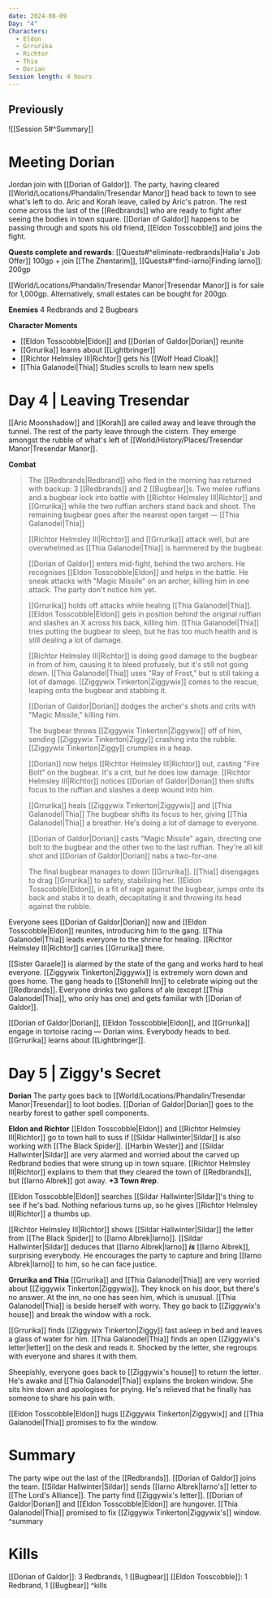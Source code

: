 ```yaml
---
date: 2024-08-09
Day: "4"
Characters:
  - Eldon
  - Grrurika
  - Richtor
  - Thia
  - Dorian
Session length: 4 hours
---
```


## Previously
![[Session 5#^Summary]]
# Meeting Dorian
Jordan join with [[Dorian of Galdor]]. The party, having cleared [[World/Locations/Phandalin/Tresendar Manor]] head back to town to see what's left to do. Aric and Korah leave, called by Aric's patron. The rest come across the last of the [[Redbrands]] who are ready to fight after seeing the bodies in town square. [[Dorian of Galdor]] happens to be passing through and spots his old friend, [[Eldon Tosscobble]] and joins the fight.

**Quests complete and rewards**:  [[Quests#^eliminate-redbrands|Halia's Job Offer]] 100gp + join [[The Zhentarim]], [[Quests#^find-iarno|Finding Iarno]]: 200gp

[[World/Locations/Phandalin/Tresendar Manor|Tresendar Manor]] is for sale for 1,000gp. Alternatively, small estates can be bought for 200gp.

**Enemies** 4 Redbrands and 2 Bugbears

**Character Moments**
- [[Eldon Tosscobble|Eldon]] and [[Dorian of Galdor|Dorian]] reunite
- [[Grrurika]] learns about [[Lightbringer]]
- [[Richtor Helmsley III|Richtor]] gets his [[Wolf Head Cloak]]
- [[Thia Galanodel|Thia]] Studies scrolls to learn new spells
# Day 4 | Leaving Tresendar
[[Aric Moonshadow]] and [[Korah]] are called away and leave through the tunnel. The rest of the party leave through the cistern. They emerge amongst the rubble of what's left of [[World/History/Places/Tresendar Manor|Tresendar Manor]].

**Combat**
> The [[Redbrands|Redbrand]] who fled in the morning has returned with backup: 3 [[Redbrands]] and 2 [[Bugbear]]s. Two melee ruffians and a bugbear lock into battle with [[Richtor Helmsley III|Richtor]] and [[Grrurika]] while the two ruffian archers stand back and shoot. The remaining bugbear goes after the nearest open target — [[Thia Galanodel|Thia]]
> 
> [[Richtor Helmsley III|Richtor]] and [[Grrurika]] attack well, but are overwhelmed as [[Thia Galanodel|Thia]] is hammered by the bugbear.
> 
> [[Dorian of Galdor]] enters mid-fight, behind the two archers. He recognises [[Eldon Tosscobble|Eldon]] and helps in the battle. He sneak attacks with "Magic Missile" on an archer, killing him in one attack. The party don't notice him yet.
> 
> [[Grrurika]] holds off attacks while healing [[Thia Galanodel|Thia]]. [[Eldon Tosscobble|Eldon]] gets in position behind the original ruffian and slashes an X across his back, killing him. [[Thia Galanodel|Thia]] tries putting the bugbear to sleep, but he has too much health and is still dealing a lot of damage.
> 
> [[Richtor Helmsley III|Richtor]] is doing good damage to the bugbear in from of him, causing it to bleed profusely, but it's still not going down. [[Thia Galanodel|Thia]] uses "Ray of Frost," but is still taking a lot of damage. [[Ziggywix Tinkerton|Ziggywix]] comes to the rescue, leaping onto the bugbear and stabbing it.
> 
> [[Dorian of Galdor|Dorian]] dodges the archer's shots and crits with "Magic Missile," killing him.
> 
> The bugbear throws [[Ziggywix Tinkerton|Ziggywix]] off of him, sending [[Ziggywix Tinkerton|Ziggy]] crashing into the rubble. [[Ziggywix Tinkerton|Ziggy]] crumples in a heap. 
> 
> [[Dorian]] now helps [[Richtor Helmsley III|Richtor]] out, casting "Fire Bolt" on the bugbear. It's a crit, but he does low damage. [[Richtor Helmsley III|Richtor]] notices [[Dorian of Galdor|Dorian]] then shifts focus to the ruffian and slashes a deep wound into him.
> 
> [[Grrurika]] heals [[Ziggywix Tinkerton|Ziggywix]] and [[Thia Galanodel|Thia]] The bugbear shifts its focus to her, giving [[Thia Galanodel|Thia]] a breather. He's doing a lot of damage to everyone. 
> 
> [[Dorian of Galdor|Dorian]] casts "Magic Missile" again, directing one bolt to the bugbear and the other two to the last ruffian. They're all kill shot and [[Dorian of Galdor|Dorian]] nabs a two-for-one.
> 
> The final bugbear manages to down [[Grrurika]]. [[Thia]] disengages to drag [[Grrurika]] to safety, stabilising her. [[Eldon Tosscobble|Eldon]], in a fit of rage against the bugbear, jumps onto its back and stabs it to death, decapitating it and throwing its head against the rubble.

Everyone sees [[Dorian of Galdor|Dorian]] now and [[Eldon Tosscobble|Eldon]] reunites, introducing him to the gang. [[Thia Galanodel|Thia]] leads everyone to the shrine for healing. [[Richtor Helmsley III|Richtor]] carries [[Grrurika]] there.

[[Sister Garaele]] is alarmed by the state of the gang and works hard to heal everyone. [[Ziggywix Tinkerton|Ziggywix]] is extremely worn down and goes home. The gang heads to [[Stonehill Inn]] to celebrate wiping out the [[Redbrands]]. Everyone drinks two gallons of ale (except [[Thia Galanodel|Thia]], who only has one) and gets familiar with [[Dorian of Galdor]].

[[Dorian of Galdor|Dorian]], [[Eldon Tosscobble|Eldon]], and [[Grrurika]] engage in tortoise racing — Dorian wins. Everybody heads to bed. [[Grrurika]] learns about [[Lightbringer]].

# Day 5 | Ziggy's Secret
**Dorian**
The party goes back to [[World/Locations/Phandalin/Tresendar Manor|Tresendar]] to loot bodies. [[Dorian of Galdor|Dorian]] goes to the nearby forest to gather spell components.

**Eldon and Richtor**
[[Eldon Tosscobble|Eldon]] and [[Richtor Helmsley III|Richtor]] go to town hall to suss if [[Sildar Hallwinter|Sildar]] is also working with [[The Black Spider]]. [[Harbin Wester]] and [[Sildar Hallwinter|Sildar]] are very alarmed and worried about the carved up Redbrand bodies that were strung up in town square. [[Richtor Helmsley III|Richtor]] explains to them that they cleared the town of [[Redbrands]], but [[Iarno Albrek]] got away. **+3 Town #rep**.

[[Eldon Tosscobble|Eldon]] searches [[Sildar Hallwinter|Sildar]]'s thing to see if he's bad. Nothing nefarious turns up, so he gives [[Richtor Helmsley III|Richtor]] a thumbs up.

[[Richtor Helmsley III|Richtor]] shows [[Sildar Hallwinter|Sildar]] the letter from [[The Black Spider]] to [[Iarno Albrek|Iarno]]. [[Sildar Hallwinter|Sildar]] deduces that [[Iarno Albrek|Iarno]] ***is*** [[Iarno Albrek]], surprising everybody. He encourages the party to capture and bring [[Iarno Albrek|Iarno]] to him, so he can face justice.

**Grrurika and Thia**
[[Grrurika]] and [[Thia Galanodel|Thia]] are very worried about [[Ziggywix Tinkerton|Ziggywix]]. They knock on his door, but there's no answer. At the inn, no one has seen him, which is unusual. [[Thia Galanodel|Thia]] is beside herself with worry. They go back to [[Ziggywix's house]] and break the window with a rock.

[[Grrurika]] finds [[Ziggywix Tinkerton|Ziggy]] fast asleep in bed and leaves a glass of water for him. [[Thia Galanodel|Thia]] finds an open [[Ziggywix's letter|letter]] on the desk and reads it. Shocked by the letter, she regroups with everyone and shares it with them.

Sheepishly, everyone goes back to [[Ziggywix's house]] to return the letter. He's awake and [[Thia Galanodel|Thia]] explains the broken window. She sits him down and apologises for prying. He's relieved that he finally has someone to share his pain with.

[[Eldon Tosscobble|Eldon]] hugs [[Ziggywix Tinkerton|Ziggywix]] and [[Thia Galanodel|Thia]] promises to fix the window.

# Summary
The party wipe out the last of the [[Redbrands]]. [[Dorian of Galdor]] joins the team. [[Sildar Hallwinter|Sildar]] sends [[Iarno Albrek|Iarno's]] letter to [[The Lord's Alliance]]. The party find [[Ziggywix's letter]]. [[Dorian of Galdor|Dorian]] and [[Eldon Tosscobble|Eldon]] are hungover. [[Thia Galanodel|Thia]] promised to fix [[Ziggywix Tinkerton|Ziggywix's]] window.
^summary
# Kills
[[Dorian of Galdor]]: 3 Redbrands, 1 [[Bugbear]]
[[Eldon Tosscobble]]: 1 Redbrand, 1 [[Bugbear]]
^kills